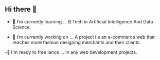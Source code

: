 ## Hi there 👋

- 🌱 I’m currently learning ...
                            B.Tech in Artificial Intelligence And Data Science.
  
- 🔭 I’m currently working on ...
                            A project i.e an e-commerce web that reaches more fashion designing merchants and their clients.

-👯 I'm ready to free lance ...
                            In any web development projects.


<!--
**vigneshat-Git/vigneshat-Git** is a ✨ _special_ ✨ repository because its `README.md` (this file) appears on your GitHub profile.

Here are some ideas to get you started:

- 🔭 I’m currently working on ...
- 🌱 I’m currently learning ...
- 👯 I’m looking to collaborate on ...
- 🤔 I’m looking for help with ...
- 💬 Ask me about ...
- 📫 How to reach me: ...
- 😄 Pronouns: ...
- ⚡ Fun fact: ...
-->
